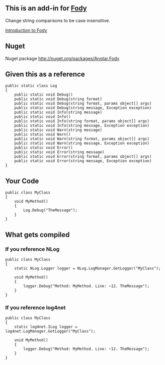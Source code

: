 ## This is an add-in for  [Fody](https://github.com/SimonCropp/Fody) 

Change string comparisons to be case insensitive.

[Introduction to Fody](https://github.com/SimonCropp/Fody/wiki/SampleUsage)

## Nuget

Nuget package http://nuget.org/packages/Anotar.Fody 

## Given this as a reference

    public static class Log
    {
        public static void Debug()
        public static void Debug(string format)
        public static void Debug(string format, params object[] args)
        public static void Debug(string message, Exception exception)
        public static void Info(string message)
        public static void Info()
        public static void Info(string format, params object[] args)
        public static void Info(string message, Exception exception)
        public static void Warn(string message)
        public static void Warn()
        public static void Warn(string format, params object[] args)
        public static void Warn(string message, Exception exception)
        public static void Error()
        public static void Error(string message)
        public static void Error(string format, params object[] args)
        public static void Error(string message, Exception exception)
    }

## Your Code

    public class MyClass
    {
        void MyMethod()
        {
            Log.Debug("TheMessage");
        }
    }

## What gets compiled

### If you reference NLog

    public class MyClass
    {
        static NLog.Logger logger = NLog.LogManager.GetLogger("MyClass");

        void MyMethod()
        {
            logger.Debug("Method: MyMethod. Line: ~12. TheMessage");
        }
    }

### If you reference log4net

    public class MyClass
    {
        static log4net.ILog logger = log4net.LogManager.GetLogger("MyClass");

        void MyMethod()
        {
            logger.Debug("Method: MyMethod. Line: ~12. TheMessage");
        }
    }
